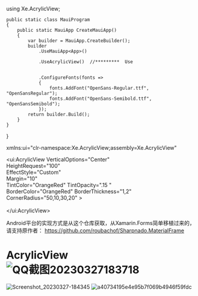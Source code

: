 





using Xe.AcrylicView;

    public static class MauiProgram
    {
        public static MauiApp CreateMauiApp()
        {
            var builder = MauiApp.CreateBuilder();
            builder
                .UseMauiApp<App>()
                
                .UseAcrylicView()  //*********  Use
                
                
                .ConfigureFonts(fonts =>
                {
                    fonts.AddFont("OpenSans-Regular.ttf", "OpenSansRegular");
                    fonts.AddFont("OpenSans-Semibold.ttf", "OpenSansSemibold");
                });
            return builder.Build();
        }
    }
}



 xmlns:ui="clr-namespace:Xe.AcrylicView;assembly=Xe.AcrylicView" 
 

<ui:AcrylicView VerticalOptions="Center"  
                HeightRequest="100"  
                EffectStyle="Custom"    
                Margin="10"  
                TintColor="OrangeRed" 
                TintOpacity=".15 "  
                BorderColor="OrangeRed" 
                BorderThickness="1,2" 
                CornerRadius="50,10,30,20" >           
   <Grid>
    <Label Text="Hello Word" FontSize="25" HorizontalOptions="Center" VerticalOptions="Center" TextColor="OrangeRed"/>    
   </Grid>
</ui:AcrylicView>





Android平台的实现方式是从这个仓库获取，从Xamarin.Forms简单移植过来的，请支持原作者：
https://github.com/roubachof/Sharpnado.MaterialFrame



# AcrylicView![QQ截图20230327183718](https://user-images.githubusercontent.com/39110708/227924264-41c35cc1-97f0-4bf6-9130-2cd9ffd8f78f.png)
![Screenshot_20230327-184345](https://user-images.githubusercontent.com/39110708/227924499-aa2bac68-9b4d-4ae7-9a50-5672e9ef695c.png)
![a40734195e4e95b7f069b4946f59fdc](https://user-images.githubusercontent.com/39110708/227924704-bfb7511b-c835-4e67-b19e-5e40a6cd8717.png)
